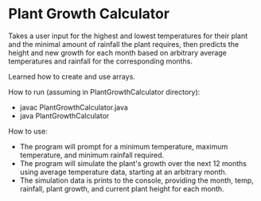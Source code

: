 # Plant Growth Calculator

Takes a user input for the highest and lowest temperatures for their plant and the minimal amount of rainfall the plant requires, then predicts the height and new growth for each month based on arbitrary average temperatures and rainfall for the corresponding months.

Learned how to create and use arrays.

How to run (assuming in PlantGrowthCalculator directory):
- javac PlantGrowthCalculator.java
- java PlantGrowthCalculator

How to use:
- The program will prompt for a minimum temperature, maximum temperature, and minimum rainfall required.
- The program will simulate the plant's growth over the next 12 months using average temperature data, starting at an arbitrary month.
- The simulation data is prints to the console, providing the month, temp, rainfall, plant growth, and current plant height for each month. 